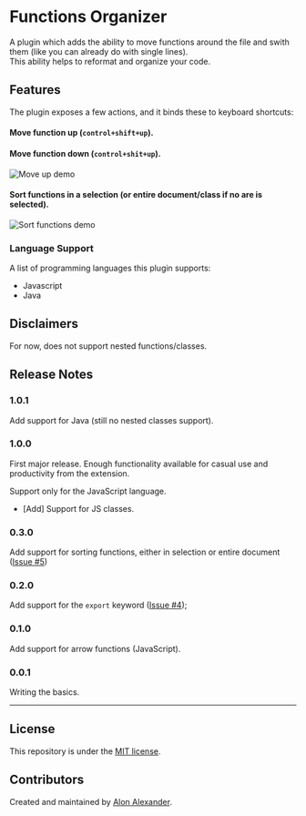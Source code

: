 # Functions Organizer

A plugin which adds the ability to move functions around the file and swith them (like you can already do with single lines).<br>
This ability helps to reformat and organize your code.

## Features

The plugin exposes a few actions, and it binds these to keyboard shortcuts:

#### Move function up (`control+shift+up`).

#### Move function down (`control+shit+up`).

![Move up demo](https://thumbs.gfycat.com/MatureMistyDoe-size_restricted.gif)

#### Sort functions in a selection (or entire document/class if no are is selected).

![Sort functions demo](https://thumbs.gfycat.com/HopefulMildCowrie-size_restricted.gif)

### Language Support

A list of programming languages this plugin supports:

- Javascript
- Java

## Disclaimers

For now, does not support nested functions/classes.

## Release Notes

### 1.0.1

Add support for Java (still no nested classes support).

### 1.0.0

First major release. Enough functionality available for casual use and productivity from the extension.

Support only for the JavaScript language.

- [Add] Support for JS classes.


### 0.3.0

Add support for sorting functions, either in selection or entire document ([Issue #5](https://github.com/Alon-Alexander/functions-organizer/issues/5))

### 0.2.0

Add support for the `export` keyword ([Issue #4](https://github.com/Alon-Alexander/functions-organizer/issues/4));

### 0.1.0

Add support for arrow functions (JavaScript).

### 0.0.1

Writing the basics.

-----------------------------------------------------------------------------------------------------------

## License

This repository is under the [MIT license](LICENSE).

## Contributors

Created and maintained by [Alon Alexander](https://github.com/Alon-Alexander).